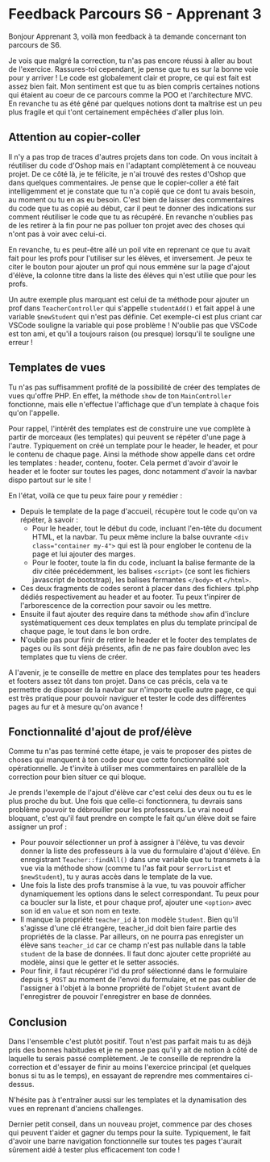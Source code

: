 # Feedback Parcours S6 - Apprenant 3

Bonjour Apprenant 3, voilà mon feedback à ta demande concernant ton parcours de S6.

Je vois que malgré la correction, tu n'as pas encore réussi à aller au bout de l'exercice. Rassures-toi cependant, je pense que tu es sur la bonne voie pour y arriver !
Le code est globalement clair et propre, ce qui est fait est assez bien fait. Mon sentiment est que tu as bien compris certaines notions qui étaient au coeur de ce parcours comme la POO et l'architecture MVC.
En revanche tu as été gêné par quelques notions dont ta maîtrise est un peu plus fragile et qui t'ont certainement empêchées d'aller plus loin.

## Attention au copier-coller

Il n'y a pas trop de traces d'autres projets dans ton code. On vous incitait à réutiliser du code d'Oshop mais en l'adaptant complètement à ce nouveau projet.
De ce côté là, je te félicite, je n'ai trouvé des restes d'Oshop que dans quelques commentaires. Je pense que le copier-coller a été fait intelligemment et je constate que tu n'a copié que ce dont tu avais besoin, au moment ou tu en as eu besoin.
C'est bien de laisser des commentaires du code que tu as copié au début, car il peut te donner des indications sur comment réutiliser le code que tu as récupéré. En revanche n'oublies pas de les retirer à la fin pour ne pas polluer ton projet avec des choses qui n'ont pas à voir avec celui-ci.

En revanche, tu es peut-être allé un poil vite en reprenant ce que tu avait fait pour les profs pour l'utiliser sur les élèves, et inversement. Je peux te citer le bouton pour ajouter un prof qui nous emmène sur la page d'ajout d'élève, la colonne titre dans la liste des élèves qui n'est utilie que pour les profs.

Un autre exemple plus marquant est celui de ta méthode pour ajouter un prof dans `TeacherController` qui s'appelle `studentAdd()` et fait appel à une variable `$newStudent` qui n'est pas définie. Cet exemple-ci est plus criant car VSCode souligne la variable qui pose problème ! N'oublie pas que VSCode est ton ami, et qu'il a toujours raison (ou presque) lorsqu'il te souligne une erreur !

## Templates de vues

Tu n'as pas suffisamment profité de la possibilité de créer des templates de vues qu'offre PHP. En effet, la méthode `show` de ton `MainController` fonctionne, mais elle n'effectue l'affichage que d'un template à chaque fois qu'on l'appelle.

Pour rappel, l'intérêt des templates est de construire une vue complète à partir de morceaux (les templates) qui peuvent se répéter d'une page à l'autre. Typiquement on créé un template pour le header, le header, et pour le contenu de chaque page. Ainsi la méthode show appelle dans cet ordre les templates : header, contenu, footer.
Cela permet d'avoir d'avoir le header et le footer sur toutes les pages, donc notamment d'avoir la navbar dispo partout sur le site !

En l'état, voilà ce que tu peux faire pour y remédier :

- Depuis le template de la page d'accueil, récupère tout le code qu'on va répéter, à savoir :
  - Pour le header, tout le début du code, incluant l'en-tête du document HTML, et la navbar. Tu peux même inclure la balse ouvrante `<div class="container my-4">` qui est là pour englober le contenu de la page et lui ajouter des marges.
  - Pour le footer, toute la fin du code, incluant la balise fermante de la div citée précédemment, les balises `<script>` (ce sont les fichiers javascript de bootstrap), les balises fermantes `</body>` et `</html>`.
- Ces deux fragments de codes seront à placer dans des fichiers .tpl.php dédiés respectivement au header et au footer. Tu peux t'inpirer de l'arborescence de la correction pour savoir ou les mettre.
- Ensuite il faut ajouter des require dans ta méthode `show` afin d'inclure systématiquement ces deux templates en plus du template principal de chaque page, le tout dans le bon ordre.
- N'oublie pas pour finir de retirer le header et le footer des templates de pages ou ils sont déjà présents, afin de ne pas faire doublon avec les templates que tu viens de créer.

A l'avenir, je te conseille de mettre en place des templates pour tes headers et footers assez tôt dans ton projet. Dans ce cas précis, cela va te permettre de disposer de la navbar sur n'importe quelle autre page, ce qui est très pratique pour pouvoir naviguer et tester le code des différentes pages au fur et à mesure qu'on avance !

## Fonctionnalité d'ajout de prof/élève

Comme tu n'as pas terminé cette étape, je vais te proposer des pistes de choses qui manquent à ton code pour que cette fonctionnalité soit opérationnelle. Je t'invite à utiliser mes commentaires en parallèle de la correction pour bien situer ce qui bloque.

Je prends l'exemple de l'ajout d'élève car c'est celui des deux ou tu es le plus proche du but. Une fois que celle-ci fonctionnera, tu devrais sans problème pouvoir te débrouiller pour les professeurs. Le vrai noeud bloquant, c'est qu'il faut prendre en compte le fait qu'un élève doit se faire assigner un prof :

- Pour pouvoir sélectionner un prof à assigner à l'élève, tu vas devoir donner la liste des professeurs à la vue du formulaire d'ajout d'élève. En enregistrant `Teacher::findAll()` dans une variable que tu transmets à la vue via la méthode show (comme tu l'as fait pour `$errorList` et `$newStudent`), tu y auras accès dans le template de la vue.
- Une fois la liste des profs transmise à la vue, tu vas pouvoir afficher dynamiquement les options dans le select correspondant. Tu peux pour ca boucler sur la liste, et pour chaque prof, ajouter une `<option>` avec son id en `value` et son nom en texte.
- Il manque la propriété `teacher_id` à ton modèle `Student`. Bien qu'il s'agisse d'une clé étrangère, teacher_id doit bien faire partie des propriétés de la classe. Par ailleurs, on ne pourra pas enregister un élève sans `teacher_id` car ce champ n'est pas nullable dans la table `student` de la base de données. Il faut donc ajouter cette propriété au modèle, ainsi que le getter et le setter associés.
- Pour finir, il faut récupérer l'id du prof sélectionné dans le formulaire depuis `$_POST` au moment de l'envoi du formulaire, et ne pas oublier de l'assigner à l'objet  à la bonne propriété de l'objet `Student` avant de l'enregistrer de pouvoir l'enregistrer en base de données.

## Conclusion

Dans l'ensemble c'est plutôt positif. Tout n'est pas parfait mais tu as déjà pris des bonnes habitudes et je ne pense pas qu'il y ait de notion à côté de laquelle tu serais passé complètement.
Je te conseille de reprendre la correction et d'essayer de finir au moins l'exercice principal (et quelques bonus si tu as le temps), en essayant de reprendre mes commentaires ci-dessus.

N'hésite pas à t'entraîner aussi sur les templates et la dynamisation des vues en reprenant d'anciens challenges.

Dernier petit conseil, dans un nouveau projet, commence par des choses qui peuvent t'aider et gagner du temps pour la suite. Typiquement, le fait d'avoir une barre navigation fonctionnelle sur toutes tes pages t'aurait sûrement aidé à tester plus efficacement ton code !